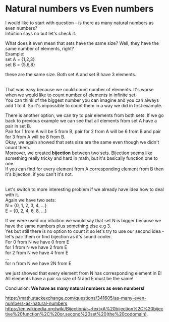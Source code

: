 # Natural numbers vs Even numbers

I would like to start with question - is there as many natural numbers as even numbers?<br>
Intuition says no but let's check it.

What does it even mean that sets have the same size? Well, they have the same number of elements, right?<br>
Example:<br>
set A = {1,2,3} <br>
set B = {5,6,8} <br>

these are the same size. Both set A and set B have 3 elements. <br><br>


That was easy because we could count number of elements. It's worse when we would like to count number of elements in infinite set.<br>
You can think of the biggest number you can imagine and you can always add 1 to it. So it's impossible to count them in a way we did in first example.<br>

There is another option, we can try to pair elements from both sets. If we go back to previous example we can see that all elements from set A have a pair in set B.<br>
Pair for 1 from A will be 5 from B, pair for 2 from A will be 6 from B and pair for 3 from A will be 8 from B.<br>
Okay, we again showed that sets size are the same even though we didn't count them. <br>
Moreover, we created **bijection** between two sets. Bijection seems like something really tricky and hard in math, but it's basically function one to one.<br>
If you can find for every element from A corresponding element from B then it's bijection, if you can't it's not.<br><br>


Let's switch to more interesting problem if we already have idea how to deal with it.<br>
Again we have two sets:<br>
N = {0, 1, 2, 3, 4, ...}<br>
E = {0, 2, 4, 6, 8, ...}<br>

If we were used our intuition we would say that set N is bigger because we have the same numbers plus something else e.g 3.<br>
Yes but still there is no option to count it so let's try to use our second idea - let's pair them or find bijection as it's sound cooler.<br>
For 0 from N we have 0 from E<br>
for 1 from N we have 2 from E<br>
for 2 from N we have 4 from E<br>
...<br>
for n from N we have 2N from E<br>

we just showed that every element from N has corresponding element in E! All elements have a pair so size of N and E must be the same! <br>

Conclusion: **We have as many natural numbers as even numbers!**




https://math.stackexchange.com/questions/341605/as-many-even-numbers-as-natural-numbers
https://en.wikipedia.org/wiki/Bijection#:~:text=A%20bijection%2C%20bijective%20function%2C%20or,second%20set%20(the%20codomain).